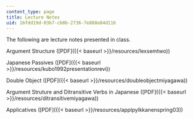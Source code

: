 ```yaml
---
content_type: page
title: Lecture Notes
uid: 16fdd19d-03b7-cb0b-2736-7e888e84d116
---
```


The following are lecture notes presented in class.

Argument Structure ([PDF]({{< baseurl >}}/resources/lexsemtwo))  
  
Japanese Passives ([PDF]({{< baseurl >}}/resources/kubo1992presentationrevi))  
  
Double Object ([PDF]({{< baseurl >}}/resources/doubleobjectmiyagawa))

Argument Struture and Ditransitive Verbs in Japanese ([PDF]({{< baseurl >}}/resources/ditransitivemiyagawa))

Applicatives ([PDF]({{< baseurl >}}/resources/applpylkkanenspring03))